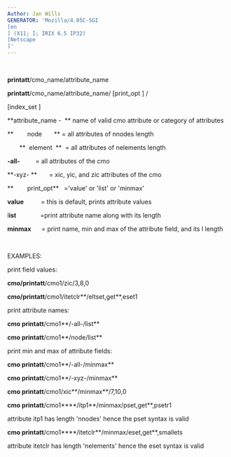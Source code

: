 ```yaml
---
Author: Jan Wills
GENERATOR: 'Mozilla/4.05C-SGI 
[en
] (X11; I; IRIX 6.5 IP32) 
[Netscape
]'
---
```


  

 **printatt**/cmo\_name/attribute\_name

 **printatt**/cmo\_name/attribute\_name/ 
[print\_opt
] /
 
[index\_set
]

  **attribute\_name -  ** name of valid cmo attribute or category of
  attributes

 **        node       ** = all attributes of nnodes length

        **  element  **  = all attributes of nelements length

  **-all-**         = all attributes of the cmo

  **-xyz- **       = xic, yic, and zic attributes of the cmo

 **        print\_opt**   ='value' or 'list' or 'minmax'

  **value**          = this is default, prints attribute values

  l**ist**              =print attribute name along with its length

  **minmax**      = print name, min and max of the attribute field,
  and its l length

   

 EXAMPLES:

 print field values:

 **cmo/printatt**/cmo1/zic/3,8,0

 **cmo/printatt**/cmo1/itetclr**/eltset,get**,eset1

 print attribute names:

 **cmo printatt**/cmo1**/-all-/list**

 **cmo printatt**/cmo1**/node/list**

 print min and max of attribute fields:

 **cmo printatt**/cmo1**/-all-/minmax**

 **cmo printatt**/cmo1**/-xyz-/minmax**

 **cmo printatt**/cmo1/xic**/minmax**/7,10,0

 **cmo printatt**/cmo1****/itp1**/minmax/pset,get**,psetr1

 attribute itp1 has length 'nnodes' hence the pset syntax is valid

 **cmo printatt**/cmo1****/itetclr**/minmax/eset,get**,smallets

 attribute itetclr has length 'nelements' hence the eset syntax is
 valid

  


